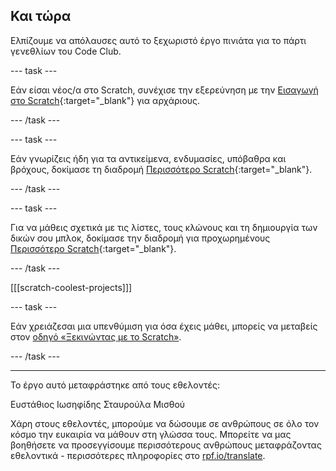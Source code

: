 ## Και τώρα

Ελπίζουμε να απόλαυσες αυτό το ξεχωριστό έργο πινιάτα για το πάρτι γενεθλίων του Code Club.

--- task ---

Εάν είσαι νέος/α στο Scratch, συνέχισε την εξερεύνηση με την [Εισαγωγή στο Scratch](https://projects.raspberrypi.org/el-GR/pathways/scratch-intro){:target="_blank"} για αρχάριους.

--- /task ---

--- task ---

Εάν γνωρίζεις ήδη για τα αντικείμενα, ενδυμασίες, υπόβαθρα και βρόχους, δοκίμασε τη διαδρομή [Περισσότερο Scratch](https://projects.raspberrypi.org/el-GR/pathways/more-scratch){:target="_blank"}.

--- /task ---

--- task ---

Για να μάθεις σχετικά με τις λίστες, τους κλώνους και τη δημιουργία των δικών σου μπλοκ, δοκίμασε την διαδρομή για προχωρημένους [Περισσότερο Scratch](https://projects.raspberrypi.org/el-GR/pathways/further-scratch){:target="_blank"}.

--- /task ---

[[[scratch-coolest-projects]]]

--- task ---

Εάν χρειάζεσαι μια υπενθύμιση για όσα έχεις μάθει, μπορείς να μεταβείς στον [οδηγό «Ξεκινώντας με το Scratch»](https://projects.raspberrypi.org/el-GR/projects/getting-started-scratch).

--- /task ---

***

Το έργο αυτό μεταφράστηκε από τους εθελοντές:

Ευστάθιος Ιωσηφίδης
Σταυρούλα Μισθού

Χάρη στους εθελοντές, μπορούμε να δώσουμε σε ανθρώπους σε όλο τον κόσμο την ευκαιρία να μάθουν στη γλώσσα τους. Μπορείτε να μας βοηθήσετε να προσεγγίσουμε περισσότερους ανθρώπους μεταφράζοντας εθελοντικά - περισσότερες πληροφορίες στο [rpf.io/translate](https://rpf.io/translate).


